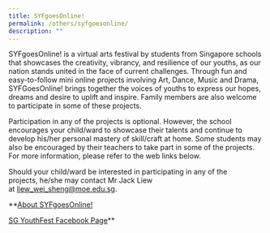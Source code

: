 ```yaml
---
title: SYFgoesOnline!
permalink: /others/syfgoesonline/
description: ""
---
```

SYFgoesOnline! is a virtual arts festival by students from Singapore schools that showcases the creativity, vibrancy, and resilience of our youths, as our nation stands united in the face of current challenges. Through fun and easy-to-follow mini online projects involving Art, Dance, Music and Drama, SYFGoesOnline! brings together the voices of youths to express our hopes, dreams and desire to uplift and inspire. Family members are also welcome to participate in some of these projects.  
  
Participation in any of the projects is optional. However, the school encourages your child/ward to showcase their talents and continue to develop his/her personal mastery of skill/craft at home. Some students may also be encouraged by their teachers to take part in some of the projects. For more information, please refer to the web links below.

Should your child/ward be interested in participating in any of the projects, he/she may contact Mr Jack Liew at [liew\_wei\_sheng@moe.edu.sg](mailto:liew_wei_sheng@moe.edu.sg). 

**[About SYFgoesOnline!](https://www.singaporeyouthfestival.sg/syfgoesonline/about-syfgoesonline)  
  
[](https://www.facebook.com/SgYouthFest/)[SG YouthFest Facebook Page](https://www.facebook.com/SgYouthFest/)**